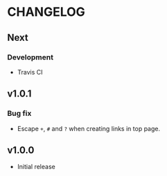 # CHANGELOG

## Next

### Development

- Travis CI

## v1.0.1

### Bug fix

- Escape `+`, `#` and `?` when creating links in top page.

## v1.0.0

- Initial release
